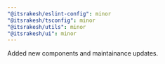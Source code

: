 ```yaml
---
"@itsrakesh/eslint-config": minor
"@itsrakesh/tsconfig": minor
"@itsrakesh/utils": minor
"@itsrakesh/ui": minor
---
```


Added new components and maintainance updates.
